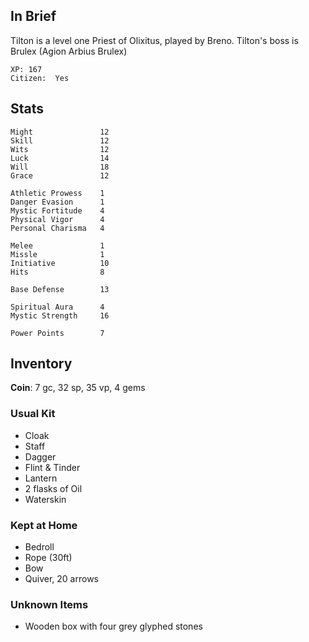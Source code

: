 
## In Brief

Tilton is a level one Priest of Olixitus, played by Breno.
Tilton's boss is Brulex (Agion Arbius Brulex)

    XP: 167
    Citizen:  Yes

## Stats

    Might               12
    Skill               12
    Wits                12
    Luck                14
    Will                18
    Grace               12

    Athletic Prowess    1
    Danger Evasion      1
    Mystic Fortitude    4
    Physical Vigor      4
    Personal Charisma   4

    Melee               1
    Missle              1
    Initiative          10
    Hits                8

    Base Defense        13

    Spiritual Aura      4
    Mystic Strength     16

    Power Points        7

## Inventory

**Coin**: 7 gc, 32 sp, 35 vp, 4 gems

### Usual Kit

* Cloak
* Staff
* Dagger
* Flint & Tinder
* Lantern
* 2 flasks of Oil
* Waterskin

### Kept at Home

* Bedroll
* Rope (30ft)
* Bow
* Quiver, 20 arrows

### Unknown Items
* Wooden box with four grey glyphed stones

